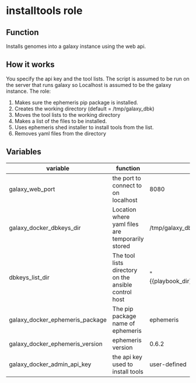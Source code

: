 # installtools role

## Function

Installs genomes into a galaxy instance using the web api.

## How it works

You specify the api key and the tool lists. The script is assumed to be run on the server that runs galaxy so Localhost is assumed to be the galaxy instance.
The role:
1. Makes sure the ephemeris pip package is installed.
2. Creates the working directory (default = /tmp/galaxy_dbk)
4. Moves the tool lists to the working directory
5. Makes a list of the files to be installed.
7. Uses ephemeris shed installer to install tools from the list.
8. Removes yaml files from the directory

## Variables

variable | function | default
--|--|--
galaxy_web_port | the port to connect to on localhost | 8080
galaxy_docker_dbkeys_dir | Location where yaml files are temporarily stored | /tmp/galaxy_dbkeys_lists
dbkeys_list_dir | The tool lists directory on the ansible control host | "{{playbook_dir}}/files/{{inventory_hostname}}/dbkeys"
galaxy_docker_ephemeris_package | The pip package name of ephemeris | ephemeris
galaxy_docker_ephemeris_version | ephemeris version | 0.6.2
galaxy_docker_admin_api_key | the api key used to install tools | user-defined
